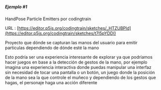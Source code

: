 ##### Ejemplo #1

HandPose Particle Emitters por codingtrain

URL : [https://editor.p5js.org/codingtrain/sketches/_HTZUBPld](https://editor.p5js.org/codingtrain/sketches/t7l5pYDDI)


Proyecto que dónde se capturan las manos del usuario para emitir particulas dependiendo de dónde esté la mano



Esto podría ser una experiencia interesante de explorar ya que podríamos hacer juegos en base a la detección de gestos de la mano, por ejemplo imagina una experiencia interactiva donde puedas manipular una interfaz sin necesidad de tocar una pantalla o un botón, un juego donde la posición de la mano sea la que controle el muñeco y dependiendo de los gestos que hagas, el personaje haga una acción diferente

